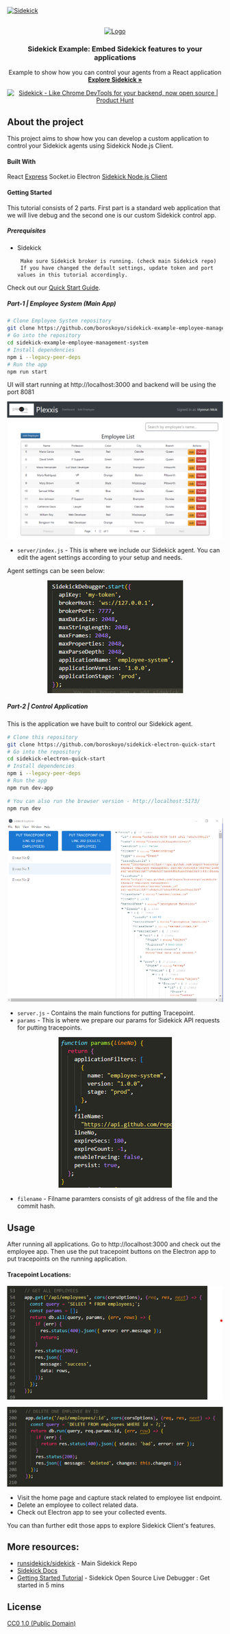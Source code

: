 <a name="readme-top"></a>

[![Sidekick][sidekick-shield]][sidekick-url]

<!-- PROJECT LOGO -->
<br />
<div align="center">
  <a href="https://github.com/runsidekick/sidekick">
    <img src="https://4750167.fs1.hubspotusercontent-na1.net/hubfs/4750167/Sidekick%20OS%20repo/logo-1.png" alt="Logo" width="40%" height="40%">
  </a>
  </div>
<div align="center">



  <h3 align="center">Sidekick Example: Embed Sidekick features to your applications </h3>

  <p align="center">
    Example to show how you can control your agents from a React application
    <br />
    <a href="https://github.com/runsidekick/sidekick"><strong>Explore Sidekick »</strong></a>
    <br />
  </p>
</div>


<div align="center">
<a href="https://www.producthunt.com/posts/sidekick-12?utm_source=badge-top-post-badge&utm_medium=badge&utm_souce=badge-sidekick&#0045;12" target="_blank"><img src="https://api.producthunt.com/widgets/embed-image/v1/top-post-badge.svg?post_id=357053&theme=light&period=daily" alt="Sidekick - Like&#0032;Chrome&#0032;DevTools&#0032;for&#0032;your&#0032;backend&#0044;&#0032;now&#0032;open&#0032;source | Product Hunt" style="width: 250px; height: 54px;" width="250" height="54" /></a>
</div>


## About the project

This project aims to show how you can develop a custom application to control your Sidekick agents using Sidekick Node.js Client.

#### Built With

React
[Express](https://expressjs.com/)
Socket.io
Electron
[Sidekick Node.js Client](https://www.npmjs.com/package/@runsidekick/sidekick-client)



#### Getting Started

This tutorial consists of 2 parts. First part is a standard web application that we will live debug and the second one is our custom Sidekick control app.


##### Prerequisites

 * Sidekick

        Make sure Sidekick broker is running. (check main Sidekick repo)
        If you have changed the default settings, update token and port values in this tutorial accordingly.

Check out our  [Quick Start Guide](https://medium.com/p/efc0845a2288).



##### Part-1 | Employee System (Main App)


```bash
# Clone Employee System repository
git clone https://github.com/boroskoyo/sidekick-example-employee-management-system
# Go into the repository
cd sidekick-example-employee-management-system
# Install dependencies
npm i --legacy-peer-deps
# Run the app
npm run start
```

UI will start running at http://localhost:3000 and backend will be using the port 8081

<p align="center">
  <img src="assets/tutorial1.png">
</p>

- `server/index.js` - This is where we include our Sidekick agent. You can edit the agent settings according to your setup and needs.

Agent settings can be seen below:

<p align="center">
  <img src="assets/agent-settings.png">
</p>


##### Part-2 | Control Application

This is the application we have built to control our Sidekick agent.

```bash
# Clone this repository
git clone https://github.com/boroskoyo/sidekick-electron-quick-start
# Go into the repository
cd sidekick-electron-quick-start
# Install dependencies
npm i --legacy-peer-deps
# Run the app
npm run dev-app
```

```bash
# You can also run the browser version - http://localhost:5173/
npm run dev
```
<p align="center">
  <img src="assets/sidekick-explorer.png">
</p>


- `server.js` - Contains the main functions for putting Tracepoint.
- `params` - This is where we prepare our params for Sidekick API requests for putting tracepoints.

<p align="center">
  <img src="assets/params.png">
</p>


- `filename` - Filname paramters consists of git address of the file and the commit hash.

## Usage
After running all applications. Go to http://localhost:3000 and check out the employee app. Then use the put tracepoint buttons on the Electron app to put tracepoints on the running application.

#### Tracepoint Locations:

<p align="center">
  <img src="assets/first-tp.png">
</p>

<p align="center">
  <img src="assets/second-tp.png">
</p>

- Visit the home page and capture stack related to employee list endpoint.
- Delete an employee to collect related data.
- Check out Electron app to see your collected events.

You can than further edit those apps to explore Sidekick Client's features.



## More resources:

- [runsidekick/sidekick](https://github.com/runsidekick/sidekick) - Main Sidekick Repo
- [Sidekick Docs](https://docs.runsidekick.com/)
- [Getting Started Tutorial](https://medium.com/runsidekick/sidekick-open-source-live-debugger-get-started-in-5-mins-efc0845a2288) - Sidekick Open Source Live Debugger : Get started in 5 mins

## License

[CC0 1.0 (Public Domain)](LICENSE.md)



<!-- MARKDOWN LINKS & IMAGES -->
<!-- https://www.markdownguide.org/basic-syntax/#reference-style-links -->
[sidekick-shield]: https://img.shields.io/badge/USE-SIDEKICK-purple?style=for-the-badge
[sidekick-url]: https://github.com/RunSidekick/sidekick
